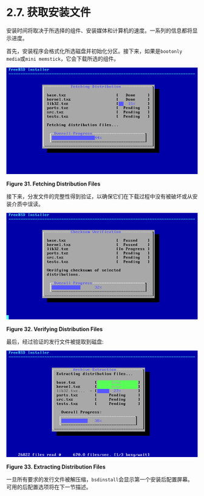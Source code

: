 # 2.7. 获取安装文件

安装时间将取决于所选择的组件、安装媒体和计算机的速度。一系列的信息都将显示进度。

首先，安装程序会格式化所选磁盘并初始化分区。接下来，如果是`bootonly media`或`mini memstick`，它会下载所选的组件。

![](../.gitbook/assets/31.png)

**Figure 31. Fetching Distribution Files**

接下来，分发文件的完整性得到验证，以确保它们在下载过程中没有被破坏或从安装介质中误读。

![](../.gitbook/assets/32.png)

**Figure 32. Verifying Distribution Files**

最后，经过验证的发行文件被提取到磁盘:

![](../.gitbook/assets/33.png)

**Figure 33. Extracting Distribution Files**

一旦所有要求的发行文件被解压缩，`bsdinstall`会显示第一个安装后配置屏幕。可用的后配置选项将在下一节描述。
